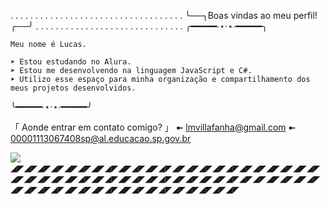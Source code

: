  . . . . . . . . . . . . . . . . . . . . . . . . . . . . . . . . . . .       ╰──╮Boas vindas ao meu perfil!╭──╯      . . . . .  . . . . .   . . . . .   . . . . .   . . . . .   . . . . . 
  ╭━━━━━∙⋆⋅⋆∙━━━━━╮
  
    Meu nome é Lucas.
    
    ➤ Estou estudando no Alura.
    ➤ Estou me desenvolvendo na linguagem JavaScript e C#.
    ➤ Utilizo esse espaço para minha organização e compartilhamento dos meus projetos desenvolvidos.

  ╰━━━━━∙⋆⋅⋆∙━━━━━╯

  「 Aonde entrar em contato comigo? 」
   ➼ lmvillafanha@gmail.com
   ➼ 00001113067408sp@al.educacao.sp.gov.br


![](https://img3.pillowfort.social/posts/02bd51cd7a8c5a2b50a0.gif)
   ◢◤◢◤◢◤◢◤◢◤◢◤◢◤◢◤◢◤◢◤◢◤◢◤◢◤◢◤◢◤◢◤◢◤◢◤◢◤◢◤◢◤◢◤◢◤◢◤◢◤◢◤◢◤◢◤◢◤◢◤◢◤◢◤◢◤◢◤◢◤◢◤◢◤◢◤◢◤◢◤◢◤◢◤◢◤◢◤◢◤◢◤◢◤◢◤◢◤◢◤◢◤◢◤◢◤◢◤◢◤◢◤◢◤◢◤◢◤◢◤◢◤◢◤◢◤
   
  
